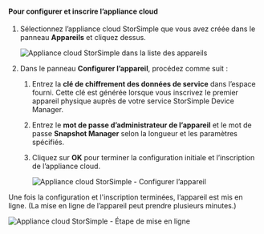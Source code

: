 #### <a name="to-configure-and-register-the-cloud-appliance"></a>Pour configurer et inscrire l’appliance cloud

1. Sélectionnez l’appliance cloud StorSimple que vous avez créée dans le panneau **Appareils** et cliquez dessus.

    ![Appliance cloud StorSimple dans la liste des appareils](./media/storsimple-8000-create-cloud-appliance-u2/sca-create3.png)
2. Dans le panneau **Configurer l’appareil**, procédez comme suit :
    
    1. Entrez la **clé de chiffrement des données de service** dans l’espace fourni. Cette clé est générée lorsque vous inscrivez le premier appareil physique auprès de votre service StorSimple Device Manager.

    2. Entrez le **mot de passe d’administrateur de l’appareil** et le mot de passe **Snapshot Manager** selon la longueur et les paramètres spécifiés.

    3. Cliquez sur **OK** pour terminer la configuration initiale et l’inscription de l’appliance cloud.
    
        ![Appliance cloud StorSimple - Configurer l’appareil](./media/storsimple-8000-configure-register-cloud-appliance/sca-configure1.png)

Une fois la configuration et l'inscription terminées, l’appareil est mis en ligne. (La mise en ligne de l’appareil peut prendre plusieurs minutes.)

![Appliance cloud StorSimple - Étape de mise en ligne](./media/storsimple-8000-configure-register-cloud-appliance/sca-configure2.png)

